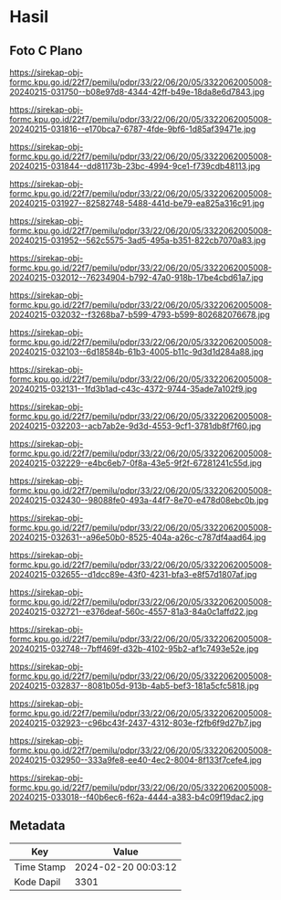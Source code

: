 # Hasil

## Foto C Plano

https://sirekap-obj-formc.kpu.go.id/22f7/pemilu/pdpr/33/22/06/20/05/3322062005008-20240215-031750--b08e97d8-4344-42ff-b49e-18da8e6d7843.jpg

https://sirekap-obj-formc.kpu.go.id/22f7/pemilu/pdpr/33/22/06/20/05/3322062005008-20240215-031816--e170bca7-6787-4fde-9bf6-1d85af39471e.jpg

https://sirekap-obj-formc.kpu.go.id/22f7/pemilu/pdpr/33/22/06/20/05/3322062005008-20240215-031844--dd81173b-23bc-4994-9ce1-f739cdb48113.jpg

https://sirekap-obj-formc.kpu.go.id/22f7/pemilu/pdpr/33/22/06/20/05/3322062005008-20240215-031927--82582748-5488-441d-be79-ea825a316c91.jpg

https://sirekap-obj-formc.kpu.go.id/22f7/pemilu/pdpr/33/22/06/20/05/3322062005008-20240215-031952--562c5575-3ad5-495a-b351-822cb7070a83.jpg

https://sirekap-obj-formc.kpu.go.id/22f7/pemilu/pdpr/33/22/06/20/05/3322062005008-20240215-032012--76234904-b792-47a0-918b-17be4cbd61a7.jpg

https://sirekap-obj-formc.kpu.go.id/22f7/pemilu/pdpr/33/22/06/20/05/3322062005008-20240215-032032--f3268ba7-b599-4793-b599-802682076678.jpg

https://sirekap-obj-formc.kpu.go.id/22f7/pemilu/pdpr/33/22/06/20/05/3322062005008-20240215-032103--6d18584b-61b3-4005-b11c-9d3d1d284a88.jpg

https://sirekap-obj-formc.kpu.go.id/22f7/pemilu/pdpr/33/22/06/20/05/3322062005008-20240215-032131--1fd3b1ad-c43c-4372-9744-35ade7a102f9.jpg

https://sirekap-obj-formc.kpu.go.id/22f7/pemilu/pdpr/33/22/06/20/05/3322062005008-20240215-032203--acb7ab2e-9d3d-4553-9cf1-3781db8f7f60.jpg

https://sirekap-obj-formc.kpu.go.id/22f7/pemilu/pdpr/33/22/06/20/05/3322062005008-20240215-032229--e4bc6eb7-0f8a-43e5-9f2f-67281241c55d.jpg

https://sirekap-obj-formc.kpu.go.id/22f7/pemilu/pdpr/33/22/06/20/05/3322062005008-20240215-032430--98088fe0-493a-44f7-8e70-e478d08ebc0b.jpg

https://sirekap-obj-formc.kpu.go.id/22f7/pemilu/pdpr/33/22/06/20/05/3322062005008-20240215-032631--a96e50b0-8525-404a-a26c-c787df4aad64.jpg

https://sirekap-obj-formc.kpu.go.id/22f7/pemilu/pdpr/33/22/06/20/05/3322062005008-20240215-032655--d1dcc89e-43f0-4231-bfa3-e8f57d1807af.jpg

https://sirekap-obj-formc.kpu.go.id/22f7/pemilu/pdpr/33/22/06/20/05/3322062005008-20240215-032721--e376deaf-560c-4557-81a3-84a0c1affd22.jpg

https://sirekap-obj-formc.kpu.go.id/22f7/pemilu/pdpr/33/22/06/20/05/3322062005008-20240215-032748--7bff469f-d32b-4102-95b2-af1c7493e52e.jpg

https://sirekap-obj-formc.kpu.go.id/22f7/pemilu/pdpr/33/22/06/20/05/3322062005008-20240215-032837--8081b05d-913b-4ab5-bef3-181a5cfc5818.jpg

https://sirekap-obj-formc.kpu.go.id/22f7/pemilu/pdpr/33/22/06/20/05/3322062005008-20240215-032923--c96bc43f-2437-4312-803e-f2fb6f9d27b7.jpg

https://sirekap-obj-formc.kpu.go.id/22f7/pemilu/pdpr/33/22/06/20/05/3322062005008-20240215-032950--333a9fe8-ee40-4ec2-8004-8f133f7cefe4.jpg

https://sirekap-obj-formc.kpu.go.id/22f7/pemilu/pdpr/33/22/06/20/05/3322062005008-20240215-033018--f40b6ec6-f62a-4444-a383-b4c09f19dac2.jpg


## Metadata

| Key        | Value               |
| ---------- | ------------------- |
| Time Stamp | 2024-02-20 00:03:12 |
| Kode Dapil | 3301                |



